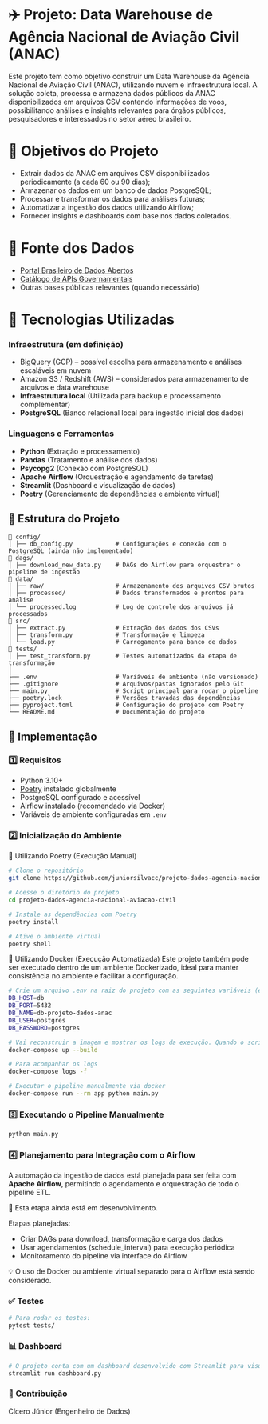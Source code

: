 # ✈️ Projeto: Data Warehouse de Agência Nacional de Aviação Civil (ANAC)

Este projeto tem como objetivo construir um Data Warehouse da Agência Nacional de Aviação Civil (ANAC), utilizando nuvem e infraestrutura local. A solução coleta, processa e armazena dados públicos da ANAC disponibilizados em arquivos CSV contendo informações de voos, possibilitando análises e insights relevantes para órgãos públicos, pesquisadores e interessados no setor aéreo brasileiro.

# 🎯 Objetivos do Projeto

- Extrair dados da ANAC em arquivos CSV disponibilizados periodicamente (a cada 60 ou 90 dias);
- Armazenar os dados em um banco de dados PostgreSQL;
- Processar e transformar os dados para análises futuras;
- Automatizar a ingestão dos dados utilizando Airflow;
- Fornecer insights e dashboards com base nos dados coletados.

# 🔗 Fonte dos Dados

- [Portal Brasileiro de Dados Abertos](https://dados.gov.br/dados/busca?termo=ANAC)
- [Catálogo de APIs Governamentais](https://www.gov.br/conecta/catalogo/)
- Outras bases públicas relevantes (quando necessário)

# 🔧 Tecnologias Utilizadas

### Infraestrutura (em definição)

- BigQuery (GCP) – possível escolha para armazenamento e análises escaláveis em nuvem
- Amazon S3 / Redshift (AWS) – considerados para armazenamento de arquivos e data warehouse
- **Infraestrutura local** (Utilizada para backup e processamento complementar)
- **PostgreSQL** (Banco relacional local para ingestão inicial dos dados)

### Linguagens e Ferramentas

- **Python** (Extração e processamento)
- **Pandas** (Tratamento e análise dos dados)
- **Psycopg2** (Conexão com PostgreSQL)
- **Apache Airflow** (Orquestração e agendamento de tarefas)
- **Streamlit** (Dashboard e visualização de dados)
- **Poetry** (Gerenciamento de dependências e ambiente virtual)

## 📁 Estrutura do Projeto

```
📂 config/
│ ├── db_config.py            # Configurações e conexão com o PostgreSQL (ainda não implementado)
📂 dags/
│ ├── download_new_data.py    # DAGs do Airflow para orquestrar o pipeline de ingestão
📂 data/
│ ├── raw/                    # Armazenamento dos arquivos CSV brutos
│ ├── processed/              # Dados transformados e prontos para análise
│ └── processed.log           # Log de controle dos arquivos já processados
📂 src/
│ ├── extract.py              # Extração dos dados dos CSVs
│ ├── transform.py            # Transformação e limpeza
│ └── load.py                 # Carregamento para banco de dados
📂 tests/
│ ├── test_transform.py       # Testes automatizados da etapa de transformação
│
├── .env                      # Variáveis de ambiente (não versionado)
├── .gitignore                # Arquivos/pastas ignorados pelo Git
├── main.py                   # Script principal para rodar o pipeline
├── poetry.lock               # Versões travadas das dependências
├── pyproject.toml            # Configuração do projeto com Poetry
└── README.md                 # Documentação do projeto
```

## 🚀 Implementação

### 1️⃣ Requisitos
- Python 3.10+
- [Poetry](https://python-poetry.org/docs/) instalado globalmente
- PostgreSQL configurado e acessível
- Airflow instalado (recomendado via Docker)
- Variáveis de ambiente configuradas em `.env`

### 2️⃣ Inicialização do Ambiente
🧪 Utilizando Poetry (Execução Manual)
```bash
# Clone o repositório
git clone https://github.com/juniorsilvacc/projeto-dados-agencia-nacional-aviacao-civil.git

# Acesse o diretório do projeto
cd projeto-dados-agencia-nacional-aviacao-civil

# Instale as dependências com Poetry
poetry install

# Ative o ambiente virtual
poetry shell
```

🐳 Utilizando Docker (Execução Automatizada)
Este projeto também pode ser executado dentro de um ambiente Dockerizado, ideal para manter consistência no ambiente e facilitar a configuração.
```bash
# Crie um arquivo .env na raiz do projeto com as seguintes variáveis (exemplo):
DB_HOST=db
DB_PORT=5432
DB_NAME=db-projeto-dados-anac
DB_USER=postgres
DB_PASSWORD=postgres

# Vai reconstruir a imagem e mostrar os logs da execução. Quando o script main.py acabar, o container vai parar manualmente
docker-compose up --build

# Para acompanhar os logs
docker-compose logs -f

# Executar o pipeline manualmente via docker
docker-compose run --rm app python main.py
```

### 3️⃣ Executando o Pipeline Manualmente
```bash
python main.py
```

### 4️⃣ Planejamento para Integração com o Airflow

A automação da ingestão de dados está planejada para ser feita com **Apache Airflow**, permitindo o agendamento e orquestração de todo o pipeline ETL.

🚧 Esta etapa ainda está em desenvolvimento.

Etapas planejadas:
- Criar DAGs para download, transformação e carga dos dados
- Usar agendamentos (schedule_interval) para execução periódica
- Monitoramento do pipeline via interface do Airflow

💡 O uso de Docker ou ambiente virtual separado para o Airflow está sendo considerado.


### ✅ Testes
```bash
# Para rodar os testes:
pytest tests/
```

### 📊 Dashboard
```bash
# O projeto conta com um dashboard desenvolvido com Streamlit para visualização dos dados transformados:
streamlit run dashboard.py
```

### 📌 Contribuição
Cícero Júnior (Engenheiro de Dados)
